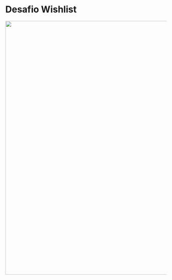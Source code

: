 # Desafio Wishlist
<img src = "https://d3mvlb3hz2g78.cloudfront.net/wp-content/uploads/2017/10/thumb_720_450_Shooting_Star_dreamstime_xl_97258217.jpg" style = "width = 900px; height: 790px;" >
